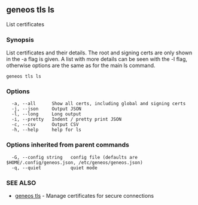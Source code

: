 ## geneos tls ls

List certificates

### Synopsis

List certificates and their details. The root and signing
certs are only shown in the -a flag is given. A list with more
details can be seen with the -l flag, otherwise options are the
same as for the main ls command.

```
geneos tls ls
```

### Options

```
  -a, --all      Show all certs, including global and signing certs
  -j, --json     Output JSON
  -l, --long     Long output
  -i, --pretty   Indent / pretty print JSON
  -c, --csv      Output CSV
  -h, --help     help for ls
```

### Options inherited from parent commands

```
  -G, --config string   config file (defaults are $HOME/.config/geneos.json, /etc/geneos/geneos.json)
  -q, --quiet           quiet mode
```

### SEE ALSO

* [geneos tls](geneos_tls.md)	 - Manage certificates for secure connections


